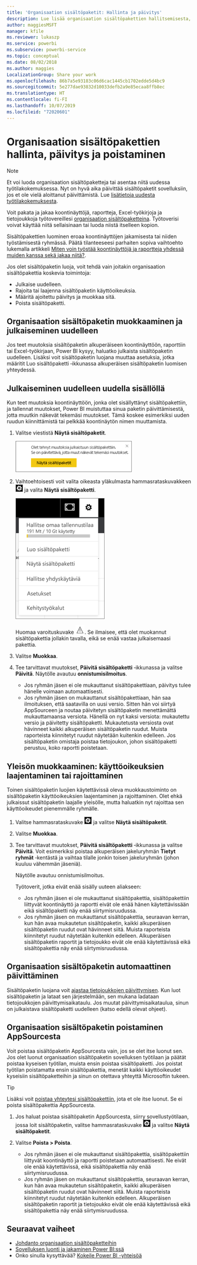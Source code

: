 ```yaml
---
title: 'Organisaation sisältöpaketit: Hallinta ja päivitys'
description: Lue lisää organisaation sisältöpakettien hallitsemisesta, päivittämisestä ja poistamisesta Power BI:ssä.
author: maggiesMSFT
manager: kfile
ms.reviewer: lukaszp
ms.service: powerbi
ms.subservice: powerbi-service
ms.topic: conceptual
ms.date: 08/02/2018
ms.author: maggies
LocalizationGroup: Share your work
ms.openlocfilehash: 86b7a5e93183c06d6cac1445cb1702edde5d4bc9
ms.sourcegitcommit: 5e277dae93832d10033defb2a9e85ecaa8ffb8ec
ms.translationtype: HT
ms.contentlocale: fi-FI
ms.lasthandoff: 10/07/2019
ms.locfileid: "72020601"
---
```

# <a name="manage-update-and-delete-organizational-content-packs"></a>Organisaation sisältöpakettien hallinta, päivitys ja poistaminen
> [!NOTE]
> Et voi luoda organisaation sisältöpaketteja tai asentaa niitä uudessa työtilakokemuksessa. Nyt on hyvä aika päivittää sisältöpaketit sovelluksiin, jos et ole vielä aloittanut päivittämistä. Lue [lisätietoja uudesta työtilakokemuksesta](service-create-the-new-workspaces.md).
> 

Voit pakata ja jakaa koontinäyttöjä, raportteja, Excel-työkirjoja ja tietojoukkoja työtovereillesi [organisaation sisältöpaketteina](service-organizational-content-pack-introduction.md). Työtoverisi voivat käyttää niitä sellaisinaan tai luoda niistä itselleen kopion.

Sisältöpakettien luominen eroaa koontinäyttöjen jakamisesta tai niiden työstämisestä ryhmässä. Päätä tilanteeseesi parhaiten sopiva vaihtoehto lukemalla artikkeli [Miten voin työstää koontinäyttöjä ja raportteja yhdessä muiden kanssa sekä jakaa niitä?](service-how-to-collaborate-distribute-dashboards-reports.md).

Jos olet sisältöpaketin luoja, voit tehdä vain joitakin organisaation sisältöpakettia koskevia toimintoja:

* Julkaise uudelleen.
* Rajoita tai laajenna sisältöpaketin käyttöoikeuksia.
* Määritä ajoitettu päivitys ja muokkaa sitä.
* Poista sisältöpaketti.

## <a name="modify-and-re-publish-an-organizational-content-pack"></a>Organisaation sisältöpaketin muokkaaminen ja julkaiseminen uudelleen
Jos teet muutoksia sisältöpaketin alkuperäiseen koontinäyttöön, raporttiin tai Excel-työkirjaan, Power BI kysyy, haluatko julkaista sisältöpaketin uudelleen. Lisäksi voit sisältöpaketin luojana muuttaa asetuksia, jotka määritit Luo sisältöpaketti ‑ikkunassa alkuperäisen sisältöpaketin luomisen yhteydessä. 

## <a name="republish-with-new-content"></a>Julkaiseminen uudelleen uudella sisällöllä
Kun teet muutoksia koontinäyttöön, jonka olet sisällyttänyt sisältöpakettiin, ja tallennat muutokset, Power BI muistuttaa sinua paketin päivittämisestä, jotta muutkin näkevät tekemäsi muutokset. Tämä koskee esimerkiksi uuden ruudun kiinnittämistä tai pelkkää koontinäytön nimen muuttamista.

1. Valitse viestistä **Näytä sisältöpaketit**.
   
   ![](media/service-organizational-content-pack-manage-update-delete/pbi_contpkchangesmessage.png)
2. Vaihtoehtoisesti voit valita oikeasta yläkulmasta hammasrataskuvakkeen ![](media/service-organizational-content-pack-manage-update-delete/cog.png) ja valita **Näytä sisältöpaketti**.
   
   ![](media/service-organizational-content-pack-manage-update-delete/pbi_contpkview.png)
   
   Huomaa varoituskuvake ![](media/service-organizational-content-pack-manage-update-delete/pbi_contpkwarningicon.png).  Se ilmaisee, että olet muokannut sisältöpakettia jollakin tavalla, eikä se enää vastaa julkaisemaasi pakettia.
3. Valitse **Muokkaa**.  
4. Tee tarvittavat muutokset, **Päivitä sisältöpaketti** ‑ikkunassa ja valitse **Päivitä**. Näytölle avautuu **onnistumisilmoitus**.
   
   * Jos ryhmän jäsen ei ole mukauttanut sisältöpakettiaan, päivitys tulee hänelle voimaan automaattisesti.
   * Jos ryhmän jäsen on mukauttanut sisältöpakettiaan, hän saa ilmoituksen, että saatavilla on uusi versio.  Sitten hän voi siirtyä AppSourceen ja noutaa päivitetyn sisältöpaketin menettämättä mukauttamaansa versiota.  Hänellä on nyt kaksi versiota: mukautettu versio ja päivitetty sisältöpaketti.  Mukautetusta versiosta ovat hävinneet kaikki alkuperäisen sisältöpaketin ruudut.  Muista raporteista kiinnitetyt ruudut näytetään kuitenkin edelleen. Jos sisältöpaketin omistaja poistaa tietojoukon, johon sisältöpaketti perustuu, koko raportti poistetaan.  

## <a name="update-the-audience-expand-or-restrict-access"></a>Yleisön muokkaaminen: käyttöoikeuksien laajentaminen tai rajoittaminen
Toinen sisältöpaketin luojien käytettävissä oleva muokkaustoiminto on sisältöpaketin käyttöoikeuksien laajentaminen ja rajoittaminen.  Olet ehkä julkaissut sisältöpaketin laajalle yleisölle, mutta haluatkin nyt rajoittaa sen käyttöoikeudet pienemmälle ryhmälle.  

1. Valitse hammasrataskuvake ![](media/service-organizational-content-pack-manage-update-delete/cog.png) ja valitse **Näytä sisältöpaketit**.
2. Valitse **Muokkaa**. 
3. Tee tarvittavat muutokset, **Päivitä sisältöpaketti** ‑ikkunassa ja valitse **Päivitä**. Voit esimerkiksi poistaa alkuperäisen jakeluryhmän **Tietyt ryhmät** ‑kentästä ja vaihtaa tilalle jonkin toisen jakeluryhmän (johon kuuluu vähemmän jäseniä).
   
   Näytölle avautuu onnistumisilmoitus.
   
   Työtoverit, jotka eivät enää sisälly uuteen aliakseen:
   
   * Jos ryhmän jäsen ei ole mukauttanut sisältöpakettia, sisältöpakettiin liittyvät koontinäyttö ja raportti eivät ole enää hänen käytettävissään eikä sisältöpaketti näy enää siirtymisruudussa.
   * Jos ryhmän jäsen on mukauttanut sisältöpakettia, seuraavan kerran, kun hän avaa mukautetun sisältöpaketin, kaikki alkuperäisen sisältöpaketin ruudut ovat hävinneet siitä.  Muista raporteista kiinnitetyt ruudut näytetään kuitenkin edelleen. Alkuperäisen sisältöpaketin raportit ja tietojoukko eivät ole enää käytettävissä eikä sisältöpakettia näy enää siirtymisruudussa.   

## <a name="refresh-an-organizational-content-pack"></a>Organisaation sisältöpaketin automaattinen päivittäminen
Sisältöpaketin luojana voit [ajastaa tietojoukkojen päivittymisen](refresh-data.md).  Kun luot sisältöpaketin ja lataat sen järjestelmään, sen mukana ladataan tietojoukkojen päivittymisaikataulu. Jos muutat päivittymisaikataulua, sinun on julkaistava sisältöpaketti uudelleen (katso edellä olevat ohjeet).

## <a name="delete-an-organizational-content-pack-from-appsource"></a>Organisaation sisältöpaketin poistaminen AppSourcesta
Voit poistaa sisältöpaketin AppSourcesta vain, jos se olet itse luonut sen. Jos olet luonut organisaation sisältöpaketin sovelluksen työtilaan ja päätät poistaa kyseisen työtilan, muista ensin poistaa sisältöpaketti. Jos poistat työtilan poistamatta ensin sisältöpakettia, menetät kaikki käyttöoikeudet kyseisiin sisältöpaketteihin ja sinun on otettava yhteyttä Microsoftin tukeen. 

> [!TIP]
> Lisäksi voit [poistaa yhteytesi sisältöpakettiin](service-organizational-content-pack-disconnect.md), jota et ole itse luonut. Se ei poista sisältöpakettia AppSourcesta.
> 
> 

1. Jos haluat poistaa sisältöpaketin AppSourcesta, siirry sovellustyötilaan, jossa loit sisältöpaketin, valitse hammasrataskuvake ![](media/service-organizational-content-pack-manage-update-delete/cog.png) ja valitse **Näytä sisältöpaketit**.
2. Valitse **Poista \> Poista**. 
   
   * Jos ryhmän jäsen ei ole mukauttanut sisältöpakettia, sisältöpakettiin liittyvät koontinäyttö ja raportti poistetaan automaattisesti. Ne eivät ole enää käytettävissä, eikä sisältöpakettia näy enää siirtymisruudussa.
   * Jos ryhmän jäsen on mukauttanut sisältöpakettia, seuraavan kerran, kun hän avaa mukautetun sisältöpaketin, kaikki alkuperäisen sisältöpaketin ruudut ovat hävinneet siitä.  Muista raporteista kiinnitetyt ruudut näytetään kuitenkin edelleen. Alkuperäisen sisältöpaketin raportit ja tietojoukko eivät ole enää käytettävissä eikä sisältöpakettia näy enää siirtymisruudussa.   

## <a name="next-steps"></a>Seuraavat vaiheet
* [Johdanto organisaation sisältöpaketteihin](service-organizational-content-pack-introduction.md)
* [Sovelluksen luonti ja jakaminen Power BI:ssä](service-create-distribute-apps.md) 
* Onko sinulla kysyttävää? [Kokeile Power BI -yhteisöä](http://community.powerbi.com/)


